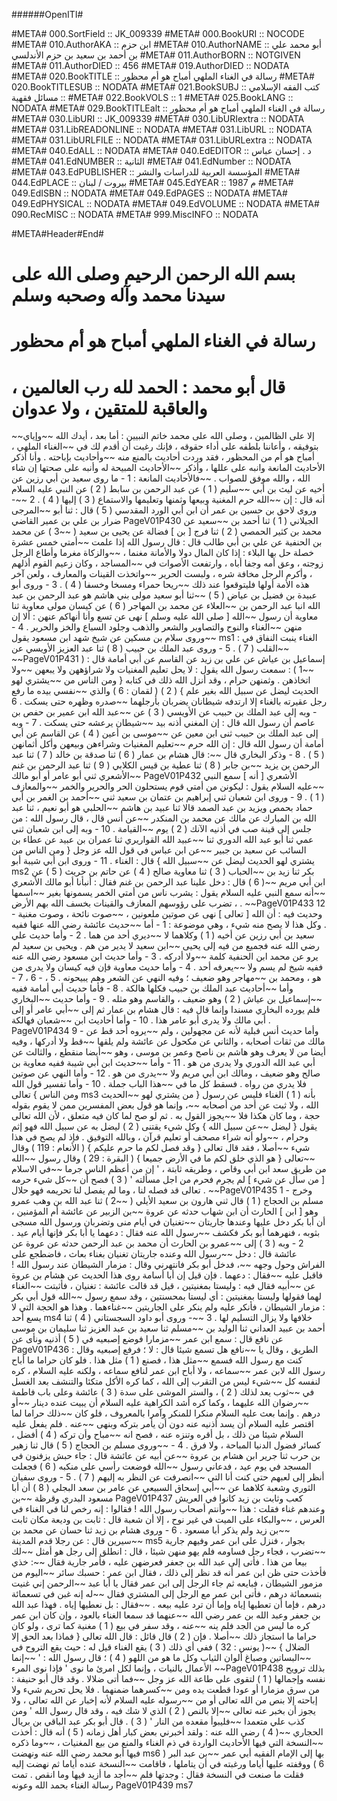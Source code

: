 ######OpenITI#


#META# 000.SortField	:: JK_009339
#META# 000.BookURI	:: NOCODE
#META# 010.AuthorAKA	:: ابن حزم
#META# 010.AuthorNAME	:: أبو محمد علي بن أحمد بن سعيد بن حزم الأندلسي
#META# 011.AuthorBORN	:: NOTGIVEN
#META# 011.AuthorDIED	:: 456
#META# 019.AuthorDIED	:: NODATA
#META# 020.BookTITLE	:: رسالة في الغناء الملهي أمباح هو أم محظور
#META# 020.BookTITLESUB	:: NODATA
#META# 021.BookSUBJ	:: كتب الفقه الإسلامي :: مسائل فقهية
#META# 022.BookVOLS	:: 1
#META# 025.BookLANG	:: NODATA
#META# 029.BookTITLEalt	:: رسالة في الغناء الملهي أمباح هو أم محظور
#META# 030.LibURI	:: JK_009339
#META# 030.LibURIextra	:: NODATA
#META# 031.LibREADONLINE	:: NODATA
#META# 031.LibURL	:: NODATA
#META# 031.LibURLFILE	:: NODATA
#META# 031.LibURLextra	:: NODATA
#META# 040.EdALL	:: NODATA
#META# 040.EdEDITOR	:: د . إحسان عباس
#META# 041.EdNUMBER	:: الثانية
#META# 041.EdNumber	:: NODATA
#META# 043.EdPUBLISHER	:: المؤسسة العربية للدراسات والنشر
#META# 044.EdPLACE	:: بيروت / لبنان
#META# 045.EdYEAR	:: 1987 م
#META# 049.EdISBN	:: NODATA
#META# 049.EdPAGES	:: NODATA
#META# 049.EdPHYSICAL	:: NODATA
#META# 049.EdVOLUME	:: NODATA
#META# 090.RecMISC	:: NODATA
#META# 999.MiscINFO	:: NODATA

#META#Header#End#

# بسم الله الرحمن الرحيم وصلى الله على سيدنا محمد وآله وصحبه وسلم
# رسالة في الغناء الملهي أمباح هو أم محظور
# قال أبو محمد : الحمد لله رب العالمين ، والعاقبة للمتقين ، ولا عدوان
~~إلا على الظالمين ، وصلى الله على محمد خاتم النبيين : أما بعد ، أيدك الله
~~وإياي بتوفيقه ، وأعاننا بلطفه على أداء حقوقه ، فإنك رغبت أن أقدم لك في
~~الغناء الملهي ، أمباح هو أم من المحظور ، فقد وردت أحاديث بالمنع منه
~~وأحاديث بإباحته . وأنا أذكر الأحاديث المانعة وانبه على عللها ، وأذكر
~~الأحاديث المبيحة له وأنبه على صحتها إن شاء الله ، والله موفق للصواب .
~~فالأحاديث المانعة : 1 - ما روى سعيد بن أبي رزين عن أخيه عن ليث بن أبي
~~سليم ( 1 ) عن عبد الرحمن بن سابط ( 2 ) عن النبي عليه السلام أنه قال : إن
~~الله حرم المغنية وبيعها وثمنها وتعليمها والاستماع ( 3 ) إليها ( 4 ) . 2
~~- وروى لاحق بن حسين بن عمر أن ابن أبي الورد المقدسي ( 5 ) قال : ثنا أبو
~~المرجى ضرار بن علي بن عمير القاضي PageV01P430 الجيلاني ( 1 ) ثنا أحمد بن
~~سعيد عن محمد بن كثير الحمصي ( 2 ) ثنا فرج [ بن ] فضالة عن يحيى بن سعيد (
~~3 ) عن محمد بن الحنفية عن علي بن أبي طالب قال : قال رسول الله إذا علمت
~~أمتي خمس عشرة خصلة حل بها البلاء : إذا كان المال دولا والأمانة مغنما ،
~~والزكاة مغرما وأطاع الرجل زوجته ، وعق أمه وجفا أباه ، وارتفعت الأصوات في
~~المساجد ، وكان زعيم القوم أذلهم ، وأكرم الرجل مخافة شره ، ولبست الحرير
~~واتخذت القينات والمعارف ، ولعن آخر هذه الأمة أولها فليتوقعوا عند ذلك
~~ريحا حمراء ومسخا وخسفا ( 4 ) . 3 - وروى أبو عبيدة بن فضيل بن عياض ( 5 )
~~ثنا أبو سعيد مولى بني هاشم هو عبد الرحمن بن عبد الله انبا عبد الرحمن بن
~~العلاء عن محمد بن المهاجر ( 6 ) عن كيسان مولى معاوية ثنا معاوية أن رسول
~~الله [ صلى الله عليه وسلم ] نهى عن تسع وأنا أنهاكم عنهن : ألا إن منهن
~~الغناء والنوح والتصاوير والشعر والذهب وجلود السباع والخز والحرير . 4 -
~~وروى سلام بن مسكين عن شيخ شهد ابن مسعود يقول ms1 : الغناء ينبت النفاق في
~~القلب ( 7 ) . 5 - وروى عبد الملك بن حبيب ( 8 ) ثنا عبد العزيز الأويسي عن
~~PageV01P431 إسماعيل بن عياش عن علي بن زيد عن القاسم عن أبي أمامة قال : (
~~1 ) : سمعت رسول الله يقول : لا يحل تعليم المغنيات ولا شراؤههن ولا يبعهن
~~ولا اتخاذهن . وثمنهن حرام ، وقد أنزل الله ذلك في كتابه { ومن الناس من
~~يشتري لهو الحديث ليضل عن سبيل الله بغير علم } ( 2 ) ( لقمان : 6 ) والذي
~~نفسي بيده ما رفع رجل عقيرته بالغناء إلا ارتدفه شيطانان يضربان بأرجلهما
~~صدره وظهره حتى يسكت . 6 - وبه إلى عبد الملك بن حبيب عن الأويسي ( 3 ) عن
~~عبد الله ابن عمير بن حفص بن عاصم أن رسول الله قال : إن المغني أذنه بيد
~~شيطان يرعشه حتى يسكت . 7 - وبه إلى عبد الملك بن حبيب ثنى ابن معين عن
~~موسى بن أعين ( 4 ) عن القاسم عن أبي أمامة أن رسول الله قال : إن الله حرم
~~تعليم المغنيات وشراءهن وبيعهن وأكل أثمانهن ( 5 ) . 8 - وذكر البخاري قال
~~: قال هشام بن عمار ( 6 ) ثنا صدقة بن خالد ( 7 ) ثنا عبد الرحمن بن يزيد
~~بن جابر ( 8 ) ثنا عطية بن قيس الكلابي ( 9 ) ثنا عبد الرحمن بن غنم
~~الأشعري ثني أبو عامر أو أبو مالك PageV01P432 الأشعري [ أنه ] سمع النبي
~~عليه السلام يقول : ليكونن من أمتي قوم يستحلون الحر والحرير والخمر
~~والمعازف ( 1 ) . 9 - وروى ابن شعبان ثني إبراهيم بن عتمان بن سعيد ثني
~~أحمد بن الغمر بن أبي حماد بحمص ويزيد بن عبد الصمد قالا ثنا عبيد بن هاشم
~~الحلبي هو أبو نعيم ، ثنا عبد الله بن المبارك عن مالك عن محمد بن المنكدر
~~عن أنس قال ، قال رسول الله : من جلس إلى قينة صب في أذنيه الآنك ( 2 ) يوم
~~القيامة . 10 - وبه إلى ابن شعبان ثني عمي ثنا أبو عبد الله الدوري ثنا
~~عبيد الله القواريري ثنا عمران بن عبيد عن عطاء بن السائب عن سعيد بن جبير
~~عن ابن عباس في قول الله عز وجل { ومن الناس من يشتري لهو الحديث ليضل عن
~~سبيل الله } قال : الغناء . 11 - وروى ابن أبي شيبة أبو ms2 بكر ثنا زيد بن
~~الحباب ( 3 ) ثنا معاوية صالح ( 4 ) عن حاتم بن حريث ( 5 ) عن ابن أبي مريم
~~( 6 ) قال : دخل علينا عبد الرحمن بن غنم فقال : أنبأنا أبو مالك الأشعري
~~أنه سمع النبي عليه السلام يقول : يشرب ناس من أمتي الخمر يسمونها بغير
~~اسمها ، تضرب على رؤوسهم المعازف والقينات بخسف الله بهم الأرض .
~~PageV01P433 12 - وحديث فيه : أن الله [ تعالى ] نهى عن صوتين ملعونين ،
~~صوت نائحة ، وصوت مغنية . وكل هذا لا يصح منه شيء ، وهي موضوعة : 1 - أما
~~حديث عائشة رضي الله عنها ففيه سعيد بن أبي رزين عن أخيه ( 1 ) وكلاهما لا
~~ديري أحد من هما . 2 - وأما حديث علي رضي الله عنه فجميع من فيه إلى يحيى
~~ابن سعيد لا يدير من هم . ويحيى بن سعيد لم يرو عن محمد ابن الحنفية كلمة
~~ولا أدركه . 3 - وأما حديث ابن مسعود رضي الله عنه ففيه شيخ لم يسم ولا
~~يعرفه أحد . 4 - وأما حديث معاوية فإن فيه كيسان ولا يدرى من هو ، ومحمد بن
~~مهاجر وهو ضعيف ؛ وفيه النهي عن الشعر وهم يبيحونه . 5 ، - 6 ، 7 - وأما
~~أحاديث عبد الملك بن حبيب فكلها هالكة . 8 - فأما حديث أبي أمامة ففيه
~~إسماعيل بن عياش ( 2 ) وهو ضعيف ، والقاسم وهو مثله . 9 - وأما حديث
~~البخاري فلم يورده البخاري مسندا وإنما قال فيه : قال هشام بن عمار ثم إلى
~~أبي عامر أو إلى أبي مالك ولا يدرى أبو عامر هذا . 10 - وأما أحاديث ابن
~~شعبان فهالكة . PageV01P434 9 - وأما حديث أنس فبلية لأنه عن مجهولين ، ولم
~~يروه أحد قط عن مالك من ثقات أصحابه ، والثاني عن مكحول عن عائشة ولم يلقها
~~قط ولا أدركها ، وفيه أيضا من لا يعرف وهو هاشم بن ناصح وعمر بن موسى ، وهو
~~أيضا منقطع ، والثالث عن أبي عبد الله الدوري ولا يدرى من هو . 11 - وأما
~~حديث ابن أبي شيبة ففيه معاوية بن صالح وهو ضعيف ، ومالك ابن أبي مريم ولا
~~يدرى من هو . 12 - وأما النهي عن صوتين فلا يدري من رواه . فسقط كل ما في
~~هذا الباب جملة . 10 - وأما تفسير قول الله تعالى { ومن الناس ms3 من يشتري لهو
~~الحديث } بأنه ( 1 ) الغناء فليس عن رسول الله ، ولا ثبت عن أحد من أصحابه
~~، وإنما هو قول بعض المفسرين ممن لا يقوم بقوله حجة ، وما كان هكذا فلا
~~يجوز القول به . ثم لو صح لما كان فيه متعلق ، لأن الله تعالى يقول { ليضل
~~عن سبيل الله } وكل شيء يقتنى ( 2 ) ليضل به عن سبيل الله فهو إثم وحرام ،
~~ولو أنه شراء مصحف أو تعليم قرآن ، وبالله التوفيق . فإذ لم يصح في هذا شيء
~~أصلا ، فقد قال تعالى { وقد فصل لكم ما حرم عليكم } ( الأنعام : 119 ) وقال
~~تعالى { هو الذي خلق لكم ما في الأرض جميعا } ( البقرة : 29 ) وقال رسول
~~الله من طريق سعد ابن أبي وقاص ، وطريقه ثابتة ، ' إن من أعظم الناس جرما
~~في الاسلام [ من سأل عن شيء ] لم يجرم فحرم من اجل مسألته ' ( 3 ) فصح أن
~~كل شيء حرمه تعالى قد فصله لنا ، وما لم يفصل لنا تحريمه فهو حلال .
~~PageV01P435 1 - وخرج مسلم بن الحجاج ( 1 ) قال ثني هارون بن سعيد الأيلي (
~~2 ) ثنا عبد الله بن وهب عمرو وهو [ ابن ] الحارث أن ابن شهاب حدثه عن عروة
~~بن الزبير عن عائشة أم المؤمنين ، أن أبا بكر دخل عليها وعندها جاريتان
~~تغنيان في أيام منى وتضربان ورسول الله مسجى بثوبه ، فنهرهما أبو بكر فكشف
~~رسول الله عنه فقال : دعهما يا أبا بكر فإنها أيام عيد . 2 - وبه ( 3 ) إلى
~~عمرو بن الحارث أن محمد بن عبد الرحمن حدثه عن عروة عن عائشة قال : دخل
~~رسول الله وعنده جاريتان تغنيان بغناء بعاث ، فاضطجع على الفراش وحول وجهه
~~، فدخل أبو بكر فانتهرني وقال : مزمار الشيطان عند رسول الله ! فاقبل عليه
~~فقال : دعهما . فإن قيل إن أبا أسامة روى هذا الحديث عن هشام بن عروة عن
~~أبيه فقال فيه : وليستا بمغنيتين ، قيل قد قالت عائشة : تغنيان ، فأثبتت
~~الغناء لهما فقولها وليستا بمغنيتين : أي ليستا بمحسنتين ، وقد سمع رسول
~~الله قول أبي بكر : مزمار الشيطان ، فأنكر عليه ولم ينكر على الجاريتين
~~غناءهما . وهذا هو الحجة التي لا يسع أحد ms4 خلافها ولا يزال التسليم لها . 3
~~- وروى أبو داود السجستاني ( 4 ) ثنا أحمد بن عبيد العداني ثنا الوليد بن
~~مسلم ثنا سعيد بن عبد العزيز ثنا سليمان بن موسى عن نافع قال : سمع ابن عمر
~~مزمارا فوضع إصبعيه في ( 5 ) أذنيه ونأى عن PageV01P436 الطريق ، وقال يا
~~نافع هل تسمع شيئا قال : لا ؛ فرفع إصبعيه وقال : كنت مع رسول الله فسمع
~~مثل هذا ، فصنع ( 1 ) مثل هذا . فلو كان حراما ما أباح رسول الله لابن عمر
~~سماعه ، ولا أباح ابن عمر لنافع سماعه ، ولكنه عليه السلام ، كره لنفسه كل
~~شيء ليس من التقرب إلى الله ، كما كره الأكل متكئا والتنشف بعد الغسل في
~~ثوب يعد لذلك ( 2 ) ، والستر الموشى على سدة ( 3 ) عائشة وعلى باب فاطمة
~~رضوان الله عليهما ، وكما كره أشد الكراهية عليه السلام أن يبيت عنده دينار
~~أو درهم . وإنما بعث عليه السلام منكرا للمنكر وآمرا بالمعروف ، فلو كان
~~ذلك حراما لما اقتصر عليه السلام أن يسد أذنيه عنه دون أن يأمر بتركه وبنهى
~~عنه . فلم يفعل عليه السلام شيئا من ذلك ، بل أقره وتنزه عنه ، فصح انه
~~مباح وأن تركه ( 4 ) أفضل ، كسائر فضول الدنيا المباحة ، ولا فرق . 4 -
~~وروى مسلم بن الحجاج ( 5 ) قال ثنا زهير بن حرب ثنا جرير ابن هشام بن عروة
~~عن أبيه عن عائشة قال : جاء حبش يزفنون في المسجد في يوم عيد ، فدعاني رسول
~~الله فوضعت رأسي على منكبه ( 6 ) فجعلت أنظر إلى لعبهم حتى كنت أنا التي
~~انصرفت عن النظر به إليهم ( 7 ) . 5 - وروى سفيان الثوري وشعبة كلاهما عن
~~أبي إسحاق السبيعي عن عامر بن سعد البجلي ( 8 ) أن أبا مسعود البدري وقرظة
~~بن PageV01P437 كعب وثابت بن زيد كانوا في العريش وعندهم غناء فقلت : هذا
~~وأنتم أصحاب رسول الله ! فقالوا : إنه رخص لنا في الغناء في العرس ،
~~والبكاء على الميت في غير نوح ، إلا أن شعبة قال : ثابت بن وديعة مكان ثابت
~~بن زيد ولم يذكر أبا مسعود . 6 - وروى هشام بن زيد ثنا حسان عن محمد بن
~~سيرين قال : عن رجلا قدم المدينة ms5 بجوار ، فنزل على ابن عمر وفيهم جارية
~~تضرب ، فجاء رجل فساومه فلم يهو منهن شيئا ، قال : انطلق إلى رجل هو أمثل
~~لك بيعا من هذا . فأتى إلى عبد الله بن جعفر فعرضهن عليه ، فأمر جارية فقال
~~: خذي فأخذت حتى ظن ابن عمر أنه قد نظر إلى ذلك ، فقال ابن عمر : حسبك سائر
~~اليوم من مزمور الشيطان ، فبايعه ثم جاء الرجل إلى ابن عمر فقال يا أبا عبد
~~الرحمن إني غنيت بتسعمائة درهم ، فأتى ابن عمر مع الرجل إلى المشتري فقال
~~له إنه غبن في تسعمائة درهم ، فإما أن تعطيها إياه وإما أن ترد عليه بيعه .
~~فقال : بل نعطيها إياه . فهذا عبد الله بن جعفر وعبد الله بن عمر رضي الله
~~عنهما قد سمعا الغناء بالعود ، وإن كان ابن عمر كره ما ليس من الجد فلم ينه
~~عنه ، وقد سفر في بيع ( 1 ) مغنية كما ترى ، ولو كان حراما ما استجاز ذلك
~~أصلا . فإن ( 2 ) قال قائل : قال الله تعالى { فماذا بعد الحق إلا الضلال }
~~( يونس : 32 ) ففي أي ذلك ( 3 ) يقع الغناء قيل له : حيث يقع التروح في
~~البساتين وصباغ ألوان الثياب وكل ما هو من اللهو ( 4 ) ؛ قال رسول الله : '
~~إنما الأعمال بالنيات ، وإنما لكل امرئ ما نوى ' فإذا نوى المرء
~~PageV01P438 بذلك ترويح نفسه وإجمالها ( 1 ) لتقوى على طاعة الله عز وجل
~~فما أتى ضلالا . وقد قال أبو حنيفة : من سرق مزمارا أو عودا قطعت يده ومن
~~كسرهما ضمنهما . فلا يحل تحريم شيء ولا إباحته إلا بنص من الله تعالى أو من
~~رسوله عليه السلام لأنه إخبار عن الله تعالى ، ولا يجوز أن بخبر عنه تعالى
~~إلا بالنص ( 2 ) الذي لا شك فيه ، وقد قال رسول الله ' ومن كذب علي متعمدا
~~فليبوأ مقعده من النار ' ( 3 ) . قال أبو بكر عبد الباقي بن بريال الحجاري
~~( 4 ) رضي الله عنه : ولقد أخبرني بعض كبار أهل زمانه ( 5 ) أنه قال : أخذت
~~النسخة التي فيها الأحاديث الواردة في ذم الغناء والمنع من بيع المغنيات ،
~~وما ذكره فيها أبو محمد رضي الله عنه ونهضت ms6 بها إلى الإمام الفقيه أبي عمر
~~بن عبد البر ( 6 ) ووقفته عليها أياما ورغبته في أن يتاملها ، فاقامت
~~النسخة عنده أياما ثم نهضت إليه فقلت ما صنعت في النسخة فقال : وجدتها فلم
~~أجد ما أزيد فيها وما انقص . تمت رسالة الغناء بحمد الله وعونه PageV01P439 ms7